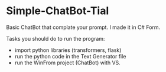 # Simple-ChatBot-Tial
Basic ChatBot that complate your prompt. I made it in C# Form.

Tasks you should do to run the program:
- import python libraries (transformers, flask)
- run the python code in the Text Generator file
- run the WinFrom project (ChatBot) with VS.
